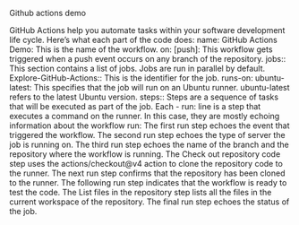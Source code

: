 Github actions demo 

GitHub Actions help you automate tasks within your software development life cycle. Here’s what each part of the code does:
    name: GitHub Actions Demo: This is the name of the workflow.
    on: [push]: This workflow gets triggered when a push event occurs on any branch of the repository.
    jobs:: This section contains a list of jobs. Jobs are run in parallel by default.
    Explore-GitHub-Actions:: This is the identifier for the job.
    runs-on: ubuntu-latest: This specifies that the job will run on an Ubuntu runner. ubuntu-latest refers to the latest Ubuntu version.
    steps:: Steps are a sequence of tasks that will be executed as part of the job.
Each - run: line is a step that executes a command on the runner. In this case, they are mostly echoing information about the workflow run:
    The first run step echoes the event that triggered the workflow.
    The second run step echoes the type of server the job is running on.
    The third run step echoes the name of the branch and the repository where the workflow is running.
    The Check out repository code step uses the actions/checkout@v4 action to clone the repository code to the runner.
    The next run step confirms that the repository has been cloned to the runner.
    The following run step indicates that the workflow is ready to test the code.
    The List files in the repository step lists all the files in the current workspace of the repository.
    The final run step echoes the status of the job.
